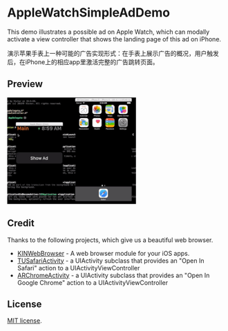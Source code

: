 # AppleWatchSimpleAdDemo
This demo illustrates a possible ad on Apple Watch, which can modally activate a view controller that shows the landing page of this ad on iPhone.

演示苹果手表上一种可能的广告实现形式：在手表上展示广告的概况，用户触发后，在iPhone上的相应app里激活完整的广告跳转页面。

## Preview

<img src="preview.gif"/>

## Credit

Thanks to the following projects, which give us a beautiful web browser.

* [KINWebBrowser](https://github.com/dfmuir/KINWebBrowser) - A web browser module for your iOS apps.
* [TUSafariActivity](https://github.com/davbeck/TUSafariActivity) -  a UIActivity subclass that provides an "Open In Safari" action to a UIActivityViewController
* [ARChromeActivity](https://github.com/alextrob/ARChromeActivity) - a UIActivity subclass that provides an "Open In Google Chrome" action to a UIActivityViewController

## License

[MIT license](LICENSE). 